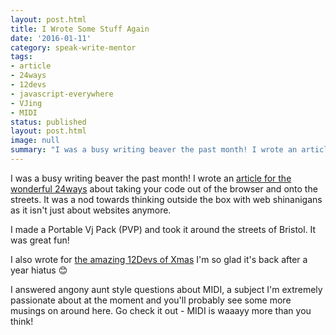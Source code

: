 ```yaml
---
layout: post.html
title: I Wrote Some Stuff Again
date: '2016-01-11'
category: speak-write-mentor
tags:
- article
- 24ways
- 12devs
- javascript-everywhere
- VJing
- MIDI
status: published
layout: post.html
image: null
summary: "I was a busy writing beaver the past month! I wrote an article for the wonderful 24ways..."
---
```


I was a busy writing beaver the past month! I wrote an [article for the wonderful 24ways](https://24ways.org/2015/bringing-your-code-to-the-streets) about taking your code out of the browser and onto the streets. It was a nod towards thinking outside the box with web shinanigans as it isn't just about websites anymore.

I made a Portable Vj Pack (PVP) and took it around the streets of Bristol. It was great fun!

I also wrote for [the amazing 12Devs of Xmas](http://12devsofxmas.co.uk/2016/01/day-10-lets-talk-about-midi/) I'm so glad it's back after a year hiatus 😊

I answered angony aunt style questions about MIDI, a subject I'm extremely passionate about at the moment and you'll probably see some more musings on around here. Go check it out - MIDI is waaayy more than you think!

